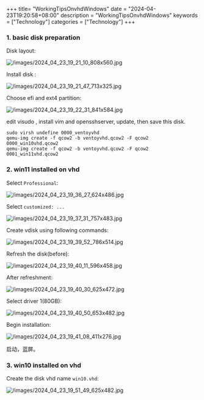 +++
title= "WorkingTipsOnvhdWindows"
date = "2024-04-23T19:20:58+08:00"
description = "WorkingTipsOnvhdWindows"
keywords = ["Technology"]
categories = ["Technology"]
+++
### 1. basic disk preparation
Disk layout:    

![/images/2024_04_23_19_21_10_808x560.jpg](/images/2024_04_23_19_21_10_808x560.jpg)

Install disk :   

![/images/2024_04_23_19_21_47_713x325.jpg](/images/2024_04_23_19_21_47_713x325.jpg)

Choose efi and ext4 partition:    

![/images/2024_04_23_19_22_31_841x584.jpg](/images/2024_04_23_19_22_31_841x584.jpg)

edit visudo , install vim and opensshserver, update, then save this disk.  

```
sudo virsh undefine 0000_ventoyvhd
qemu-img create -f qcow2 -b ventoyvhd.qcow2 -F qcow2 0000_win10vhd.qcow2
qemu-img create -f qcow2 -b ventoyvhd.qcow2 -F qcow2 0001_win11vhd.qcow2
``` 
### 2. win11 installed on vhd
Select `Professional`:   

![/images/2024_04_23_19_36_27_624x486.jpg](/images/2024_04_23_19_36_27_624x486.jpg)

Select `customized: ...  `

![/images/2024_04_23_19_37_31_757x483.jpg](/images/2024_04_23_19_37_31_757x483.jpg)

Create vdisk using following commands:    

![/images/2024_04_23_19_39_52_786x514.jpg](/images/2024_04_23_19_39_52_786x514.jpg)

Refresh the disk(before):   

![/images/2024_04_23_19_40_11_596x458.jpg](/images/2024_04_23_19_40_11_596x458.jpg)

After refreshment:    

![/images/2024_04_23_19_40_30_625x472.jpg](/images/2024_04_23_19_40_30_625x472.jpg)

Select driver 1(80GB):    

![/images/2024_04_23_19_40_50_653x482.jpg](/images/2024_04_23_19_40_50_653x482.jpg)

Begin installation:   

![/images/2024_04_23_19_41_08_411x276.jpg](/images/2024_04_23_19_41_08_411x276.jpg)

启动，蓝屏。
### 3. win10 installed on vhd
Create the disk vhd name `win10.vhd`:    

![/images/2024_04_23_19_51_49_625x482.jpg](/images/2024_04_23_19_51_49_625x482.jpg)



